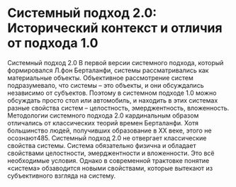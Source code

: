 # Системный подход 2.0: Исторический контекст и отличия от подхода 1.0

Системный подход 2.0
В первой версии системного подхода, который формировался Л.фон Берталанфи, системы рассматривались как материальные объекты. Объективное рассмотрение систем подразумевало, что системы – это объекты, и они обсуждались независимо от субъектов. Поэтому в системном подходе 1.0 можно обсуждать просто стол или автомобиль, и находить в этих системах разные свойства систем – целостность, эмерджентность, вложенность.
Методологии системного подхода 2.0 кардинальным образом отличались от классических теорий времен Берталанфи. Хотя большинство людей, получивших образование в XX веке, этого не осознают485. 
Системный подход 2.0 не отвергает классические свойства системы. Система обязательно физична и обладает свойствами целостности, эмерджентности и вложенности. Это всё необходимые условия. Однако в современной трактовке понятие «система» обзаводится новыми свойствами, которые вытекают из субъективного взгляда на систему.
